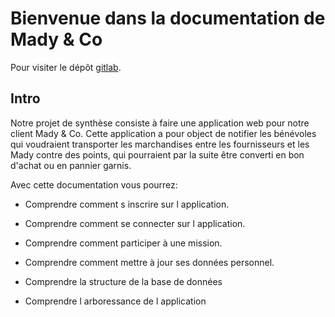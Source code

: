# Bienvenue dans la documentation de Mady & Co

Pour visiter le dépôt [gitlab](https://gitlab.com/Samuel_35/projet-de-synhese-mady).

## Intro

Notre projet de synthèse consiste à faire une application web pour notre client Mady & Co. Cette application a pour object de notifier les
bénévoles qui voudraient transporter les marchandises entre les fournisseurs et les Mady contre des points, qui pourraient par la suite être
converti en bon d'achat ou en pannier garnis.

Avec cette documentation vous pourrez:

- Comprendre comment s inscrire sur l application.
- Comprendre comment se connecter sur l application.
- Comprendre comment participer à une mission.
- Comprendre comment mettre à jour ses données personnel.

- Comprendre la structure de la base de données
- Comprendre l arboressance de l application
